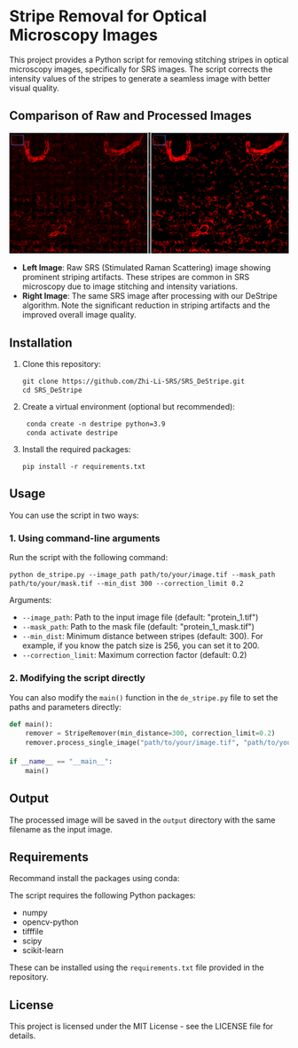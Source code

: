 # Stripe Removal for Optical Microscopy Images

This project provides a Python script for removing stitching stripes in optical microscopy images, specifically for SRS images. The script corrects the intensity values of the stripes to generate a seamless image with better visual quality.

## Comparison of Raw and Processed Images
![SRS DeStripe Comparison](https://github.com/Zhi-Li-SRS/SRS_DeStripe/blob/main/comparison/raw_vs_removed.png?raw=true)

- **Left Image**: Raw SRS (Stimulated Raman Scattering) image showing prominent striping artifacts. These stripes are common in SRS microscopy due to image stitching and intensity variations.
- **Right Image**: The same SRS image after processing with our DeStripe algorithm. Note the significant reduction in striping artifacts and the improved overall image quality.

## Installation

1. Clone this repository:
   ```
   git clone https://github.com/Zhi-Li-SRS/SRS_DeStripe.git
   cd SRS_DeStripe
   ```

2. Create a virtual environment (optional but recommended):
   ```
    conda create -n destripe python=3.9
    conda activate destripe

   ```

3. Install the required packages:
   ```
   pip install -r requirements.txt
   ```

## Usage

You can use the script in two ways:

### 1. Using command-line arguments

Run the script with the following command:

```
python de_stripe.py --image_path path/to/your/image.tif --mask_path path/to/your/mask.tif --min_dist 300 --correction_limit 0.2
```

Arguments:
- `--image_path`: Path to the input image file (default: "protein_1.tif")
- `--mask_path`: Path to the mask file (default: "protein_1_mask.tif")
- `--min_dist`: Minimum distance between stripes (default: 300). For example, if you know the patch size is 256, you can set it to 200.
- `--correction_limit`: Maximum correction factor (default: 0.2)

### 2. Modifying the script directly

You can also modify the `main()` function in the `de_stripe.py` file to set the paths and parameters directly:

```python
def main():
    remover = StripeRemover(min_distance=300, correction_limit=0.2)
    remover.process_single_image("path/to/your/image.tif", "path/to/your/mask.tif")

if __name__ == "__main__":
    main()
```

## Output

The processed image will be saved in the `output` directory with the same filename as the input image.

## Requirements
Recommand install the packages using conda:

The script requires the following Python packages:
- numpy
- opencv-python
- tifffile
- scipy
- scikit-learn

These can be installed using the `requirements.txt` file provided in the repository.

## License

This project is licensed under the MIT License - see the LICENSE file for details.